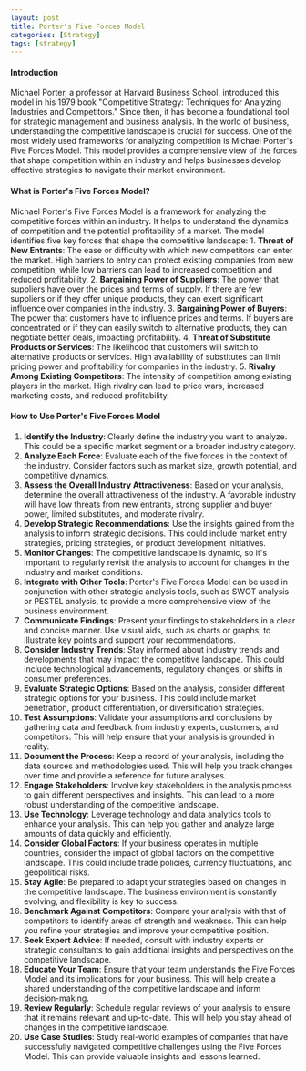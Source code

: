 ```yaml
---
layout: post
title: Porter's Five Forces Model
categories: [Strategy]
tags: [strategy]
---
```


#### Introduction
Michael Porter, a professor at Harvard Business School, introduced this model in his 1979 book "Competitive Strategy: Techniques for Analyzing Industries and Competitors." Since then, it has become a foundational tool for strategic management and business analysis. In the world of business, understanding the competitive landscape is crucial for success. One of the most widely used frameworks for analyzing competition is Michael Porter's Five Forces Model. This model provides a comprehensive view of the forces that shape competition within an industry and helps businesses develop effective strategies to navigate their market environment.

#### What is Porter's Five Forces Model?
Michael Porter's Five Forces Model is a framework for analyzing the competitive forces within an industry. It helps to understand the dynamics of competition and the potential profitability of a market. The model identifies five key forces that shape the competitive landscape: 
    1. **Threat of New Entrants**: The ease or difficulty with which new competitors can enter the market. High barriers to entry can protect existing companies from new competition, while low barriers can lead to increased competition and reduced profitability. 
    2. **Bargaining Power of Suppliers**: The power that suppliers have over the prices and terms of supply. If there are few suppliers or if they offer unique products, they can exert significant influence over companies in the industry. 
    3. **Bargaining Power of Buyers**: The power that customers have to influence prices and terms. If buyers are concentrated or if they can easily switch to alternative products, they can negotiate better deals, impacting profitability. 
    4. **Threat of Substitute Products or Services**: The likelihood that customers will switch to alternative products or services. High availability of substitutes can limit pricing power and profitability for companies in the industry. 
    5. **Rivalry Among Existing Competitors**: The intensity of competition among existing players in the market. High rivalry can lead to price wars, increased marketing costs, and reduced profitability.

#### How to Use Porter's Five Forces Model
1. **Identify the Industry**: Clearly define the industry you want to analyze. This could be a specific market segment or a broader industry category.
2. **Analyze Each Force**: Evaluate each of the five forces in the context of the industry. Consider factors such as market size, growth potential, and competitive dynamics.
3. **Assess the Overall Industry Attractiveness**: Based on your analysis, determine the overall attractiveness of the industry. A favorable industry will have low threats from new entrants, strong supplier and buyer power, limited substitutes, and moderate rivalry.
4. **Develop Strategic Recommendations**: Use the insights gained from the analysis to inform strategic decisions. This could include market entry strategies, pricing strategies, or product development initiatives.
5. **Monitor Changes**: The competitive landscape is dynamic, so it's important to regularly revisit the analysis to account for changes in the industry and market conditions.
6. **Integrate with Other Tools**: Porter's Five Forces Model can be used in conjunction with other strategic analysis tools, such as SWOT analysis or PESTEL analysis, to provide a more comprehensive view of the business environment.
7. **Communicate Findings**: Present your findings to stakeholders in a clear and concise manner. Use visual aids, such as charts or graphs, to illustrate key points and support your recommendations.
8. **Consider Industry Trends**: Stay informed about industry trends and developments that may impact the competitive landscape. This could include technological advancements, regulatory changes, or shifts in consumer preferences.
9. **Evaluate Strategic Options**: Based on the analysis, consider different strategic options for your business. This could include market penetration, product differentiation, or diversification strategies.
10. **Test Assumptions**: Validate your assumptions and conclusions by gathering data and feedback from industry experts, customers, and competitors. This will help ensure that your analysis is grounded in reality.
11. **Document the Process**: Keep a record of your analysis, including the data sources and methodologies used. This will help you track changes over time and provide a reference for future analyses.
12. **Engage Stakeholders**: Involve key stakeholders in the analysis process to gain different perspectives and insights. This can lead to a more robust understanding of the competitive landscape.
13. **Use Technology**: Leverage technology and data analytics tools to enhance your analysis. This can help you gather and analyze large amounts of data quickly and efficiently.
14. **Consider Global Factors**: If your business operates in multiple countries, consider the impact of global factors on the competitive landscape. This could include trade policies, currency fluctuations, and geopolitical risks.
15. **Stay Agile**: Be prepared to adapt your strategies based on changes in the competitive landscape. The business environment is constantly evolving, and flexibility is key to success.
16. **Benchmark Against Competitors**: Compare your analysis with that of competitors to identify areas of strength and weakness. This can help you refine your strategies and improve your competitive position.
17. **Seek Expert Advice**: If needed, consult with industry experts or strategic consultants to gain additional insights and perspectives on the competitive landscape.
18. **Educate Your Team**: Ensure that your team understands the Five Forces Model and its implications for your business. This will help create a shared understanding of the competitive landscape and inform decision-making.
19. **Review Regularly**: Schedule regular reviews of your analysis to ensure that it remains relevant and up-to-date. This will help you stay ahead of changes in the competitive landscape.
20. **Use Case Studies**: Study real-world examples of companies that have successfully navigated competitive challenges using the Five Forces Model. This can provide valuable insights and lessons learned.


